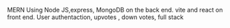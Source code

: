 MERN Using Node JS,express,  MongoDB on the back end.
vite and  react on front end.
User authentaction, upvotes , down votes, full stack 
